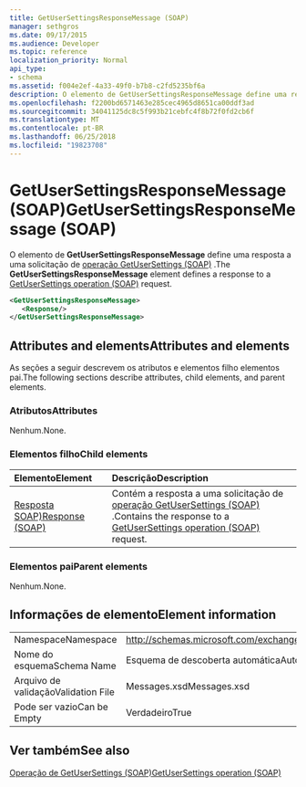 ```yaml
---
title: GetUserSettingsResponseMessage (SOAP)
manager: sethgros
ms.date: 09/17/2015
ms.audience: Developer
ms.topic: reference
localization_priority: Normal
api_type:
- schema
ms.assetid: f004e2ef-4a33-49f0-b7b8-c2fd5235bf6a
description: O elemento de GetUserSettingsResponseMessage define uma resposta a uma solicitação de operação (SOAP) GetUserSettings.
ms.openlocfilehash: f2200bd6571463e285cec4965d8651ca00ddf3ad
ms.sourcegitcommit: 34041125dc8c5f993b21cebfc4f8b72f0fd2cb6f
ms.translationtype: MT
ms.contentlocale: pt-BR
ms.lasthandoff: 06/25/2018
ms.locfileid: "19823708"
---
```

# <a name="getusersettingsresponsemessage-soap"></a><span data-ttu-id="df9c1-103">GetUserSettingsResponseMessage (SOAP)</span><span class="sxs-lookup"><span data-stu-id="df9c1-103">GetUserSettingsResponseMessage (SOAP)</span></span>

<span data-ttu-id="df9c1-104">O elemento de **GetUserSettingsResponseMessage** define uma resposta a uma solicitação de [operação GetUserSettings (SOAP)](getusersettings-operation-soap.md) .</span><span class="sxs-lookup"><span data-stu-id="df9c1-104">The **GetUserSettingsResponseMessage** element defines a response to a [GetUserSettings operation (SOAP)](getusersettings-operation-soap.md) request.</span></span> 
  
```XML
<GetUserSettingsResponseMessage>
   <Response/>
</GetUserSettingsResponseMessage>
```

## <a name="attributes-and-elements"></a><span data-ttu-id="df9c1-105">Attributes and elements</span><span class="sxs-lookup"><span data-stu-id="df9c1-105">Attributes and elements</span></span>

<span data-ttu-id="df9c1-106">As seções a seguir descrevem os atributos e elementos filho elementos pai.</span><span class="sxs-lookup"><span data-stu-id="df9c1-106">The following sections describe attributes, child elements, and parent elements.</span></span>
  
### <a name="attributes"></a><span data-ttu-id="df9c1-107">Atributos</span><span class="sxs-lookup"><span data-stu-id="df9c1-107">Attributes</span></span>

<span data-ttu-id="df9c1-108">Nenhum.</span><span class="sxs-lookup"><span data-stu-id="df9c1-108">None.</span></span>
  
### <a name="child-elements"></a><span data-ttu-id="df9c1-109">Elementos filho</span><span class="sxs-lookup"><span data-stu-id="df9c1-109">Child elements</span></span>

|<span data-ttu-id="df9c1-110">**Elemento**</span><span class="sxs-lookup"><span data-stu-id="df9c1-110">**Element**</span></span>|<span data-ttu-id="df9c1-111">**Descrição**</span><span class="sxs-lookup"><span data-stu-id="df9c1-111">**Description**</span></span>|
|:-----|:-----|
|[<span data-ttu-id="df9c1-112">Resposta SOAP)</span><span class="sxs-lookup"><span data-stu-id="df9c1-112">Response (SOAP)</span></span>](response-soap.md) <br/> |<span data-ttu-id="df9c1-113">Contém a resposta a uma solicitação de [operação GetUserSettings (SOAP)](getusersettings-operation-soap.md) .</span><span class="sxs-lookup"><span data-stu-id="df9c1-113">Contains the response to a [GetUserSettings operation (SOAP)](getusersettings-operation-soap.md) request.</span></span>  <br/> |
   
### <a name="parent-elements"></a><span data-ttu-id="df9c1-114">Elementos pai</span><span class="sxs-lookup"><span data-stu-id="df9c1-114">Parent elements</span></span>

<span data-ttu-id="df9c1-115">Nenhum.</span><span class="sxs-lookup"><span data-stu-id="df9c1-115">None.</span></span>
  
## <a name="element-information"></a><span data-ttu-id="df9c1-116">Informações de elemento</span><span class="sxs-lookup"><span data-stu-id="df9c1-116">Element information</span></span>

|||
|:-----|:-----|
|<span data-ttu-id="df9c1-117">Namespace</span><span class="sxs-lookup"><span data-stu-id="df9c1-117">Namespace</span></span>  <br/> |http://schemas.microsoft.com/exchange/2010/Autodiscover  <br/> |
|<span data-ttu-id="df9c1-118">Nome do esquema</span><span class="sxs-lookup"><span data-stu-id="df9c1-118">Schema Name</span></span>  <br/> |<span data-ttu-id="df9c1-119">Esquema de descoberta automática</span><span class="sxs-lookup"><span data-stu-id="df9c1-119">Autodiscover schema</span></span>  <br/> |
|<span data-ttu-id="df9c1-120">Arquivo de validação</span><span class="sxs-lookup"><span data-stu-id="df9c1-120">Validation File</span></span>  <br/> |<span data-ttu-id="df9c1-121">Messages.xsd</span><span class="sxs-lookup"><span data-stu-id="df9c1-121">Messages.xsd</span></span>  <br/> |
|<span data-ttu-id="df9c1-122">Pode ser vazio</span><span class="sxs-lookup"><span data-stu-id="df9c1-122">Can be Empty</span></span>  <br/> |<span data-ttu-id="df9c1-123">Verdadeiro</span><span class="sxs-lookup"><span data-stu-id="df9c1-123">True</span></span>  <br/> |
   
## <a name="see-also"></a><span data-ttu-id="df9c1-124">Ver também</span><span class="sxs-lookup"><span data-stu-id="df9c1-124">See also</span></span>



[<span data-ttu-id="df9c1-125">Operação de GetUserSettings (SOAP)</span><span class="sxs-lookup"><span data-stu-id="df9c1-125">GetUserSettings operation (SOAP)</span></span>](getusersettings-operation-soap.md)

